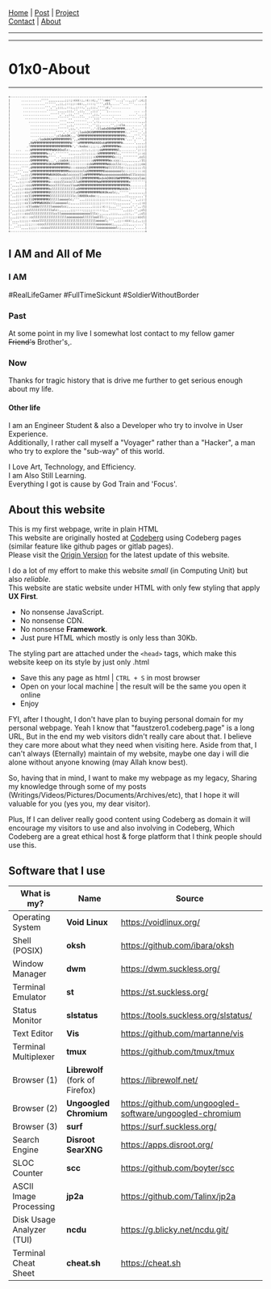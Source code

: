 <nav>
<a href="./index.html">Home</a>
|
<a href="./post.html">Post</a>
|
<a href="./project.html">Project</a>
<nav class="div-right">
<a href="./contact.html">Contact</a>
|
<a href="./about.html">About</a>
</nav>
</nav>
</header>
<hr><hr>
<main>
<!-- Your Content Start After This Line -->

# 01x0-About
------------

<pre style="font-size: 6px">
+--------------------------------------------------------------------------+
|      ...........'''',,,,,,,,,;;:;:ccc:;,:c::c;,''':ooc'''...;'..,,;:'.;c;|
|      .............'''''',,;;,;::;;::cc:,,::::;'''',cll,....''...'''......|
|       ............''','',;;;,,::;,,;:::,',,;;;,'''';c,'..........        |
|       .............'''''',,,,,;;;,'',;;,''',;;;''''';.......       ... ..|
|       ...............''''','',,;;,''',,''''',;;,'...........    ....'....|
|        ..................'''''',,'''''''..''';;;'......'..............'''|
|          .................'''',,,,'''''''...',:;,........'............,,,|
|           ................'''',,;,''''''''..'';;,.....'',;:clo.........',|
|           ...............'''''',;;,'.''''''..':llodxO0XNWMMMMM,...'.....'|
|           ..............'''','.',;;';loxkOKXNMMMMMMMMMMMMMMMMM:..''''..',|
|           .............';cldxkOK:,,'OMMMMMMMMMMMMMMMMMMMMMMMMMc...,'''.''|
|            ..,:lodk0KXWMMMMMMMMMl',,xMMMMMMMMMMMMMMMMMMMMMMMMK'...','''',|
|          ,XWMMMMMMMMMMMMMMMMMMMMd'''oMMMMMMMWXK0OxkWMMMMMMMMk......',,,,,|
|         .'MMMMMMMMMMMMMMMMMMMMMMk',':kxdoc:;;;:;,cNMMMMMMMWo........,;;;;|
|   ...  ...WMMMMMMMMMMMWNK0Oxdlc:,,,,,,;;;,;,;;:;oWMMMMMMMNl,........';:::|
|...........XMMMMMMMMx:;'.''''''',,,,,,,;;:;;;;;:kMMMMMMMMXl;,''''''''';::c|
|...........KMMMMMMMMo''''..',,,,,,,;;;;;;;;;;:cKMMMMMMMMOc::;,'''''''',ccl|
|...........OMMMMMMMMd...',;codxk:;;;;;:::::::oNMMMMMMMWx:ccc:;,,,,,,,,,:ll|
|...........xMMMMMMMMX0KXWMMMMMMMl:::::::::cckWMMMMMMMWdcccllc::;,,,,;;;;co|
|......''''.dMMMMMMMMMMMMMMMMMMMMd:::ccccccl0MMMMMMMMXdlllllllc::;;;;;;;;:l|
|....''',,,'oMMMMMMMMMMMMMMMMMMMMxcccccccloXMMMMMMMMOooooooooolc::::::::::c|
|..'''',,;;;lMMMMMMMMMWNXK0OkxdolccccccllxWMMMMMMMWkoooooooooodddxolllccccc|
|'''',,;;;::lMMMMMMMMMc;:::::cccccclllllOMMMMMMMMNxdxkO0KKXNWMMMMMkcccccloo|
|''',,;;;::clMMMMMMMMMo::ccccllccccllloKMMMMMMMMMWWMMMMMMMMMMMMMMMx''''''''|
|',,,,;;::cccNMMMMMMMMxccclllllcccllooKMMMMMMMMMMMMMMMMMMMMMMMMMMMk........|
|',,,;;;:ccccXMMMMMMMMkclllllllllllllo0MMMMMMMMMMMMMMMMMMMMMMWXK0kl''''''''|
|',,;;;::ccclKMMMMMMMM0lllllllllllllloOMMMMMMMMMMMNXK0kxolc;,''''',,,,,,,,,|
|',,;;;::ccll0MMMMMMMMKlllllllllllllc;lNX0Okxdoc:;,,,,,,,,,,,,,,;;,,,,,,,,'|
|,,,;;:::ccllOMMMMMMMMXlllllooooolc;''',,,;;;;;;;;;;;:::::::;;,,,,,''',,;;:|
|,,,;;;::ccllkMMMWNXK0klllooooool;,,,,,;;;;;;;;;;;;:::::::;,,,,,,,,'...,;:c|
|,,,,;;:::clloddolllllllooooolcc;,,,,,,,,,,,,,;;;;;:c::;,,,''',,,,,;'.',,:l|
|',,,;;;;;ccllllllllllllolc:,,,,,,;;;::::;;;;;::::::;,,'''''''',,;;;.'',;cl|
|',,;::::ccclllllllllllllcclloooooooooooooooolllc:,,,,,,;;;;,,,,;;:,.'',;cl|
|,,,;;::c:::ccllllllllllllllllllooooooooolllllloolll:;,,,,,,,,,;:::;;;:cccl|
|',,,,;;;;;::ccccllllllllllllllllllllllllllllllloooool;''',,;;::ccc:;,;,,;;|
|.''',,,,;;;;:::ccccllllllllllllllllllllllllllllooooooooc;,,,,,;;;,,,.....'|
|..'''',,,,;;;;:::cccccllllllllllllllllllllllllllooooooooool:;,,,,,,,'.....|
+--------------------------------------------------------------------------+
</pre>

## I AM and All of Me

### I AM

 #RealLifeGamer #FullTimeSickunt #SoldierWithoutBorder

### Past

At some point in my live I somewhat lost contact to my fellow gamer <s>Friend's</s> Brother's,. 

<!--
```
The years went by
And we lost sight
Of the guys back then
We used to rule the night

And still I never will forget
Or will regret
Those times that we had

We were the kings of night
As we stood side by side
We used to rock the place until the early light

I remember how we sang along
To every song
Those times, they are gone

But still, I feel
I miss those days
We spent together
Yeah-yeah

Sometimes I wish I could turn back time
And be there once again
And in my head I see the pictures
Of how we used to be

So one thing will remain
'Cause I still love the memories of those days...
```
-->
### Now

Thanks for tragic history that is drive me further to get serious enough about my life.

#### Other life

I am an Engineer Student & also a Developer who try to involve in User Experience.  
Additionally, I rather call myself a "Voyager" rather than a "Hacker", a man who try to explore the "sub-way" of this world.

I Love Art, Technology, and Efficiency.  
I am Also Still Learning.  
Everything I got is cause by God Train and 'Focus'.


## About this website

This is my first webpage, write in plain HTML  
This website are originally hosted at [Codeberg](https://codeberg.org) using Codeberg pages (similar feature like github pages or gitlab pages). <br>
Please visit the [Origin Version](https://faustzero1.codeberg.page) for the latest update of this website.  

I do a lot of my effort to make this website *small* (in Computing Unit) but also *reliable*.  
This website are static website under HTML with only few styling that apply **UX First**.  

* No nonsense JavaScript.  
* No nonsense CDN.  
* No nonsense **Framework**.  
* Just pure HTML which mostly is only less than 30Kb.  

The styling part are attached under the ```<head>``` tags, which make this website keep on its style by just only .html  

* Save this any page as html | ```CTRL + S``` in most browser  
* Open on your local machine | the result will be the same you open it online  
* Enjoy  

FYI, after I thought, I don't have plan to buying personal domain for my personal webpage. Yeah I know that "faustzero1.codeberg.page" is a long URL, But in the end my web visitors didn't really care about that. I believe they care more about what they need when visiting here. Aside from that, I can't always (Eternally) maintain of my website, maybe one day i will die alone without anyone knowing (may Allah know best).

So, having that in mind, I want to make my webpage as my legacy, Sharing my knowledge through some of my posts (Writings/Videos/Pictures/Documents/Archives/etc), that I hope it will valuable for you (yes you, my dear visitor).

Plus, If I can deliver really good content using Codeberg as domain it will encourage my visitors to use and also involving in Codeberg, Which Codeberg are a great ethical host & forge platform that I think people should use this.

## Software that I use

| What is my?               | Name                     	 	    | Source                                                     |
| ------------------------- | ------------------------------- | ---------------------------------------------------------- |
| Operating System          | **Void Linux**           		    | <https://voidlinux.org/>                                   |
| Shell (POSIX)             | **oksh**	           		        | <https://github.com/ibara/oksh>                            |
| Window Manager            | **dwm**                  		    | <https://dwm.suckless.org/>                                |
| Terminal Emulator         | **st**                   		    | <https://st.suckless.org/>                                 |
| Status Monitor            | **slstatus**		                | <https://tools.suckless.org/slstatus/>		                 |
| Text Editor	              | **Vis**                         | <https://github.com/martanne/vis>                          |
| Terminal Multiplexer      | **tmux**                        | <https://github.com/tmux/tmux>                             |
| Browser (1)               | **Librewolf** (fork of Firefox) | <https://librewolf.net/>                                   |
| Browser (2)               | **Ungoogled Chromium**   		    | <https://github.com/ungoogled-software/ungoogled-chromium> |
| Browser (3)               | **surf**                 		    | <https://surf.suckless.org/>                               |
| Search Engine             | **Disroot SearXNG**      		    | <https://apps.disroot.org/>                                |
| SLOC Counter              | **scc**                  		    | <https://github.com/boyter/scc>                            |
| ASCII Image Processing    | **jp2a**                  	    | <https://github.com/Talinx/jp2a>                           |
| Disk Usage Analyzer (TUI) | **ncdu**                        | <https://g.blicky.net/ncdu.git/>                           |
| Terminal Cheat Sheet      | **cheat.sh**                    | <https://cheat.sh>                                         |

